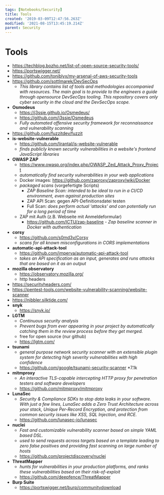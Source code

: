 ```yaml
---
tags: [Notebooks/Security]
title: Tools
created: '2019-03-09T12:47:56.263Z'
modified: '2021-08-15T13:45:19.214Z'
parent: Security
---
```


# Tools
- <https://techblog.bozho.net/list-of-open-source-security-tools/>
- <https://portswigger.net/>
- <https://github.com/toniblyx/my-arsenal-of-aws-security-tools>
- <https://github.com/sottlmarek/DevSecOps>
  - *This library contains list of tools and methodologies accompanied with resources. The main goal is to provide to the engineers a guide through opensource DevSecOps tooling. This repository covers only cyber security in the cloud and the DevSecOps scope.* 
- **Osmodeus**
  - <https://j3ssie.github.io/Osmedeus/>
  - <https://github.com/j3ssie/Osmedeus>
  - *Fully automated offensive security framework for reconnaissance and vulnerability scanning*
- <https://github.com/fuzzitdev/fuzzit>
- **is-website-vulnerable**
  - <https://github.com/lirantal/is-website-vulnerable>
  - *finds publicly known security vulnerabilities in a website's frontend JavaScript libraries*
- **OWASP ZAP**
  - <https://www.owasp.org/index.php/OWASP_Zed_Attack_Proxy_Project>
  - *automatically find security vulnerabilities in your web applications*
  - Docker images: <https://github.com/zaproxy/zaproxy/wiki/Docker>
  - *packaged scans* (vorgefertigte Scripts)
    - *ZAP Baseline Scan: intended to be ideal to run in a CI/CD environment, even against production sites*
    - ZAP API Scan: gegen API-Definitionsdatei testen
    - Full Scan: *does perform actual 'attacks' and can potentially run for a long period of time*
  - ZAP mit Auth (z.B. Webseite mit Anmeldeformular)
    - https://github.com/ICTU/zap-baseline - *Zap baseline scanner in Docker with authentication*
- **corsy**
  - <https://github.com/s0md3v/Corsy>
  - *scans for all known misconfigurations in CORS implementations*
- **automatic-api-attack-tool**
  - <https://github.com/imperva/automatic-api-attack-tool>
  - *takes an API specification as an input, generates and runs attacks that are based on it as an output*
- **mozilla observatory**
  - <https://observatory.mozilla.org/>
  - http headers
- <https://securityheaders.com/>
- <https://pentest-tools.com/website-vulnerability-scanning/website-scanner>
- <https://nibbler.silktide.com/>
- **snyk**
  - <https://snyk.io/>
- **LGTM**
  - *Continuous security analysis*
  - *Prevent bugs from ever appearing in your project by automatically catching them in the review process before they get merged.*
  - free for open source (nur github)
  - <https://lgtm.com/>
- **tsunami**
  - *general purpose network security scanner with an extensible plugin system for detecting high severity vulnerabilities with high confidence*
  - <https://github.com/google/tsunami-security-scanner> *7.1k
- **mitmproxy**
  - *An interactive TLS-capable intercepting HTTP proxy for penetration testers and software developers*
  - <https://github.com/mitmproxy/mitmproxy>
- **LunaSec**
  - *Security & Compliance SDKs to stop data leaks in your software. With just a few lines, LunaSec adds a Zero Trust Architecture across your stack, Unique Per-Record Encryption, and protection from common security issues like XSS, SQL Injection, and RCE.*
  - <https://github.com/lunasec-io/lunasec>
- **nuclei**
  - *Fast and customizable vulnerability scanner based on simple YAML based DSL.*
  - *used to send requests across targets based on a template leading to zero false positives and providing fast scanning on large number of hosts*
  - <https://github.com/projectdiscovery/nuclei>
- **ThreatMapper**
  - *hunts for vulnerabilities in your production platforms, and ranks these vulnerabilities based on their risk-of-exploit* 
  - <https://github.com/deepfence/ThreatMapper> 
- **Burp Suite**
  - <https://portswigger.net/burp/communitydownload>
